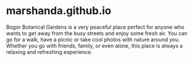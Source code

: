 # marshanda.github.io
Bogor Botanical Gardens is a very peaceful place
perfect for anyone who wants to get away from the busy streets and enjoy some fresh air.
You can go for a walk, have a picnic or take cool photos with nature around you.
Whether you go with friends, family, or even alone, this place is always a relaxing and refreshing experience.
